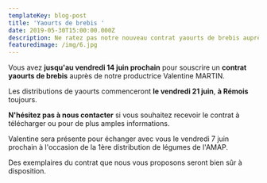 ```yaml
---
templateKey: blog-post
title: 'Yaourts de brebis '
date: 2019-05-30T15:00:00.000Z
description: Ne ratez pas notre nouveau contrat yaourts de brebis auprès de Valentine !
featuredimage: /img/6.jpg
---
```

Vous avez **jusqu'au vendredi 14 juin prochain** pour souscrire un **contrat yaourts de brebis** auprès de notre productrice Valentine MARTIN. 

Les distributions de yaourts commenceront **le vendredi 21 juin**, **à Rémois** toujours. 

**N'hésitez pas à nous contacter** si vous souhaitez recevoir le contrat à télécharger ou pour de plus amples informations. 

Valentine sera présente pour échanger avec vous le vendredi 7 juin prochain à l'occasion de la 1ère distribution de légumes de l'AMAP. 

Des exemplaires du contrat que nous vous proposons seront bien sûr à disposition.
